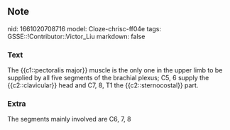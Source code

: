 ## Note
nid: 1661020708716
model: Cloze-chrisc-ff04e
tags: GSSE::!Contributor::Victor_Liu
markdown: false

### Text
The {{c1::pectoralis major}} muscle is the only one in the upper limb to be supplied by all five segments of the brachial plexus; C5, 6 supply the {{c2::clavicular}} head and C7, 8, T1 the {{c2::sternocostal}} part.

### Extra
The segments mainly involved are C6, 7, 8
